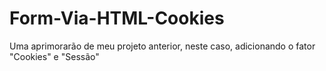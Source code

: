 # Form-Via-HTML-Cookies
Uma aprimorarão de meu projeto anterior, neste caso, adicionando o fator "Cookies" e "Sessão"
